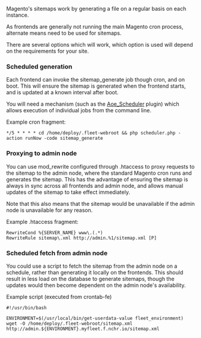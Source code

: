 Magento's sitemaps work by generating a file on a regular basis on each instance.

As frontends are generally not running the main Magento cron process, alternate
means need to be used for sitemaps.

There are several options which will work, which option is used will depend on the
requirements for your site.

### Scheduled generation

Each frontend can invoke the sitemap_generate job though cron, and on boot. This
will ensure the sitemap is generated when the frontend starts, and is updated at
a known interval after boot.

You will need a mechanism (such as the [Aoe_Scheduler](https://github.com/AOEpeople/Aoe_Scheduler/) plugin)
which allows execution of individual jobs from the command line.

Example cron fragment:

```
*/5 * * * * cd /home/deploy/.fleet-webroot && php scheduler.php -action runNow -code sitemap_generate
```

### Proxying to admin node

You can use mod_rewrite configured through .htaccess to proxy requests to the sitemap to the admin
node, where the standard Magento cron runs and generates the sitemap. This has the advantage of
ensuring the sitemap is always in sync across all frontends and admin node, and allows manual updates
of the sitemap to take effect immediately.

Note that this also means that the sitemap would be unavailable if the admin node is unavailable for
any reason.

Example .htaccess fragment:

```
RewriteCond %{SERVER_NAME} www\.(.*)
RewriteRule sitemap\.xml http://admin.%1/sitemap.xml [P]
```

### Scheduled fetch from admin node

You could use a script to fetch the sitemap from the admin node on a schedule, rather than generating
it locally on the frontends. This should result in less load on the database to generate sitemaps,
though the updates would then become dependent on the admin node's availability.

Example script (executed from crontab-fe)

```
#!/usr/bin/bash

ENVIRONMENT=$(/usr/local/bin/get-userdata-value fleet_environment)
wget -O /home/deploy/.fleet-webroot/sitemap.xml http://admin.${ENVIRONMENT}.myfleet.f.nchr.io/sitemap.xml
```
